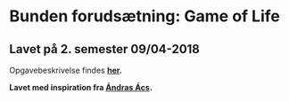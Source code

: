 # Bunden forudsætning: Game of Life

## Lavet på 2. semester 09/04-2018


Opgavebeskrivelse findes <b>[her](https://docs.google.com/document/d/1NFB-1S7oyIsEiSNahkTgNjsTl9kb8nTDQo0grbtTtBI/edit)<b>.

Lavet med inspiration fra <b>[Ándras Ács](https://github.com/andracs)<b>.
